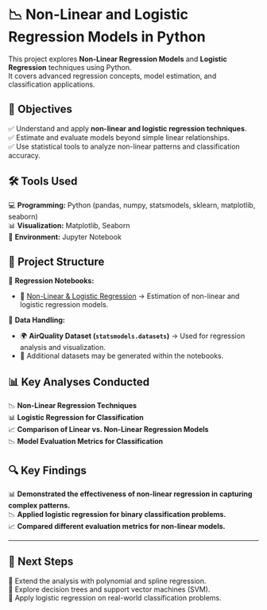 # 📉 Non-Linear and Logistic Regression Models in Python  

This project explores **Non-Linear Regression Models** and **Logistic Regression** techniques using Python.  
It covers advanced regression concepts, model estimation, and classification applications.

## 🎯 Objectives  

✅ Understand and apply **non-linear and logistic regression techniques**.  
✅ Estimate and evaluate models beyond simple linear relationships.  
✅ Use statistical tools to analyze non-linear patterns and classification accuracy.  

## 🛠 Tools Used  

💻 **Programming:** Python (pandas, numpy, statsmodels, sklearn, matplotlib, seaborn)  
📊 **Visualization:** Matplotlib, Seaborn  
📓 **Environment:** Jupyter Notebook  

## 📂 Project Structure  

📌 **Regression Notebooks:**  
- 📖 [Non-Linear & Logistic Regression](NonLinear_Regression_Logistic.ipynb) → Estimation of non-linear and logistic regression models.  

📌 **Data Handling:**  
- 🌍 **AirQuality Dataset (`statsmodels.datasets`)** → Used for regression analysis and visualization.  
- 🔹 Additional datasets may be generated within the notebooks.  

## 📊 Key Analyses Conducted  

📉 **Non-Linear Regression Techniques**  
📊 **Logistic Regression for Classification**  
📈 **Comparison of Linear vs. Non-Linear Regression Models**  
📉 **Model Evaluation Metrics for Classification**  

## 🔍 Key Findings  

📊 **Demonstrated the effectiveness of non-linear regression in capturing complex patterns.**  
📉 **Applied logistic regression for binary classification problems.**  
📈 **Compared different evaluation metrics for non-linear models.**  

---

## 📌 Next Steps  

🔹 Extend the analysis with polynomial and spline regression.  
🔹 Explore decision trees and support vector machines (SVM).  
🔹 Apply logistic regression on real-world classification problems.  

